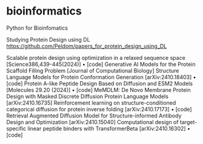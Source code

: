 # bioinformatics
Python for Bioinfomatics 

Studying Protein Design using DL
https://github.com/Peldom/papers_for_protein_design_using_DL

Scalable protein design using optimization in a relaxed sequence space
[Science386,439-445(2024)] • [code]
Generative AI Models for the Protein Scaffold Filling Problem
[Journal of Computational Biology]
Structure Language Models for Protein Conformation Generation
[arXiv:2410.18403] • [code]
Protein A-like Peptide Design Based on Diffusion and ESM2 Models
[Molecules 29.20 (2024)] • [code]
MeMDLM: De Novo Membrane Protein Design with Masked Discrete Diffusion Protein Language Models
[arXiv:2410.16735]
Reinforcement learning on structure-conditioned categorical diffusion for protein inverse folding
[arXiv:2410.17173] • [code]
Retrieval Augmented Diffusion Model for Structure-informed Antibody Design and Optimization
[arXiv:2410.15040]
Computational design of target-specific linear peptide binders with TransformerBeta
[arXiv:2410.16302] • [code]

